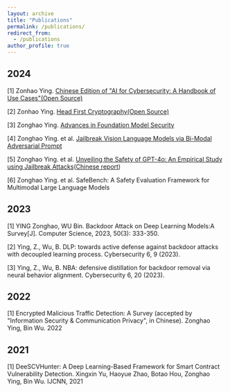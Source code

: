 ```yaml
---
layout: archive
title: "Publications"
permalink: /publications/
redirect_from:
  - /publications
author_profile: true
---
```

## 2024
[1] Zonhao Ying. [Chinese Edition of "AI for Cybersecurity: A Handbook of Use Cases"(Open Source)](https://elwood.gitbook.io/ai-for-cybersecurity)

[2] Zonhao Ying. [Head First Cryptography(Open Source)](https://elwood.gitbook.io/head-first-cryptography/)

[3] Zonghao Ying. [Advances in Foundation Model Security](https://elwood.gitbook.io/foundation-model-sec/)

[4] Zonghao Ying. et al. [Jailbreak Vision Language Models via Bi-Modal Adversarial Prompt](https://arxiv.org/abs/2406.04031)

[5] Zonghao Ying. et al. [Unveiling the Safety of GPT-4o: An Empirical Study using Jailbreak Attacks](https://arxiv.org/abs/2406.06302)([Chinese report](https://mp.weixin.qq.com/s/5fK3WyYnwMND8gXjWb-B2g))

[6] Zonghao Ying. et al. SafeBench: A Safety Evaluation Framework for Multimodal Large Language Models
## 2023
[1] YING Zonghao, WU Bin. Backdoor Attack on Deep Learning Models:A Survey[J]. Computer Science, 2023, 50(3): 333-350.

[2] Ying, Z., Wu, B. DLP: towards active defense against backdoor attacks with decoupled learning process. Cybersecurity 6, 9 (2023).

[3] Ying, Z., Wu, B. NBA: defensive distillation for backdoor removal via neural behavior alignment. Cybersecurity 6, 20 (2023).
## 2022
[1] Encrypted Malicious Traffic Detection: A Survey (accepted by "Information Security & Communication Privacy", in Chinese). Zonghao Ying, Bin Wu. 2022
## 2021
[1] DeeSCVHunter: A Deep Learning-Based Framework for Smart Contract Vulnerability Detection. Xingxin Yu, Haoyue Zhao, Botao Hou, Zonghao Ying, Bin Wu. IJCNN, 2021
